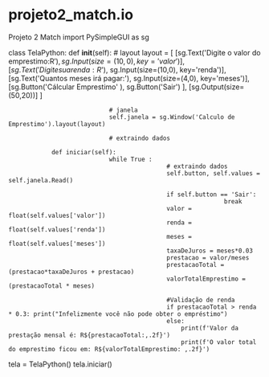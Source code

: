 # projeto2_match.io
Projeto 2 Match 
import PySimpleGUI as sg 

class TelaPython:
				def __init__(self):
								# layout
								layout = [
												[sg.Text('Digite o valor do emprestimo:R$'), sg.Input(size=(10,0), key='valor')],
												[sg.Text('Digite sua renda: R$'), sg.Input(size=(10,0), key='renda')],
												[sg.Text('Quantos meses irá pagar:'), sg.Input(size=(4,0), key='meses')],
												[sg.Button('Cálcular Emprestimo' ), sg.Button('Sair') ],
												[sg.Output(size=(50,20))]
												]
								
								
								# janela
								self.janela = sg.Window('Calculo de Emprestimo').layout(layout)
								
								# extraindo dados
						
				def iniciar(self):
								while True :
												# extraindo dados
												self.button, self.values = self.janela.Read()
												
												if self.button == 'Sair':
																break
												valor = float(self.values['valor'])
												renda = float(self.values['renda'])
												meses = float(self.values['meses'])
												taxaDeJuros = meses*0.03
												prestacao = valor/meses
												prestacaoTotal = (prestacao*taxaDeJuros + prestacao)
												valorTotalEmprestimo = (prestacaoTotal * meses)

												#Validação de renda
												if prestacaoTotal > renda * 0.3: print("Infelizmente você não pode obter o empréstimo")
												else:	
													print(f'Valor da prestação mensal é: R${prestacaoTotal:,.2f}')	 
													print(f'O valor total do emprestimo ficou em: R${valorTotalEmprestimo: ,.2f}')		
														

												
tela = TelaPython()
tela.iniciar()
